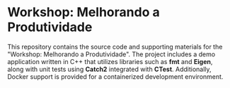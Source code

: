 # Workshop: Melhorando a Produtividade

This repository contains the source code and supporting materials for the "Workshop: Melhorando a Produtividade". The project includes a demo application written in C++ that utilizes libraries such as **fmt** and **Eigen**, along with unit tests using **Catch2** integrated with **CTest**. Additionally, Docker support is provided for a containerized development environment.
